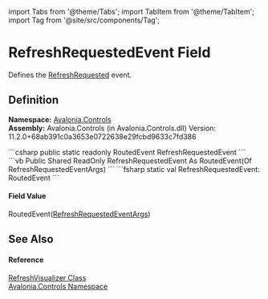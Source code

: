 import Tabs from '@theme/Tabs'; 
import TabItem from '@theme/TabItem'; 
import Tag from '@site/src/components/Tag'; 

# RefreshRequestedEvent Field


Defines the <a href="E_Avalonia_Controls_RefreshVisualizer_RefreshRequested">RefreshRequested</a> event.



## Definition
**Namespace:** <a href="N_Avalonia_Controls">Avalonia.Controls</a>  
**Assembly:** Avalonia.Controls (in Avalonia.Controls.dll) Version: 11.2.0+68ab391c0a3653e0722638e29fcbd9633c7fd386

<Tabs groupId="api-code-preview">
<TabItem value="csharp" label="C#">
```csharp
public static readonly RoutedEvent<RefreshRequestedEventArgs> RefreshRequestedEvent
```
</TabItem>
<TabItem value="vb" label="VB">
```vb
Public Shared ReadOnly RefreshRequestedEvent As RoutedEvent(Of RefreshRequestedEventArgs)
```
</TabItem>
<TabItem value="fsharp" label="F#">
```fsharp
static val RefreshRequestedEvent: RoutedEvent<RefreshRequestedEventArgs>
```
</TabItem>
</Tabs>



#### Field Value
RoutedEvent(<a href="T_Avalonia_Controls_RefreshRequestedEventArgs">RefreshRequestedEventArgs</a>)

## See Also


#### Reference
<a href="T_Avalonia_Controls_RefreshVisualizer">RefreshVisualizer Class</a>  
<a href="N_Avalonia_Controls">Avalonia.Controls Namespace</a>  
